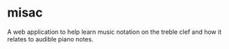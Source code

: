 # misac
A web application to help learn music notation on the treble clef and how it relates to audible piano notes.
